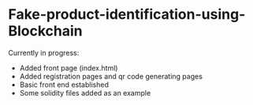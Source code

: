# Fake-product-identification-using-Blockchain
Currently in progress:
- Added front page (index.html)
- Added registration pages and qr code generating pages
- Basic front end established
- Some solidity files added as an example